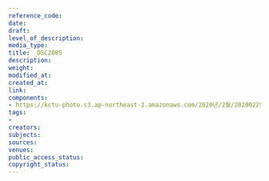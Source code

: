```yaml
---
reference_code: 
date: 
draft: 
level_of_description: 
media_type: 
title: _DSC2085
description: 
weight: 
modified_at: 
created_at: 
link: 
components:
- https://kctu-photo.s3.ap-northeast-2.amazonaws.com/2020년/2월/20200225_문중원+열사+문제해결+촉구+108배+2일차/_DSC2085.jpg
tags:
- 
creators: 
subjects: 
sources: 
venues: 
public_access_status: 
copyright_status: 
---
```

